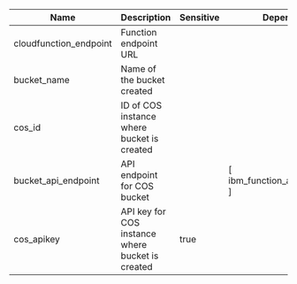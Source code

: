 Name                   | Description                                      | Sensitive | Depends On                      | Value
---------------------- | ------------------------------------------------ | --------- | ------------------------------- | ----------------------------------------------------------------------
cloudfunction_endpoint | Function endpoint URL                            |           |                                 | ibm_function_action.backend.target_endpoint_url
bucket_name            | Name of the bucket created                       |           |                                 | module.bucket.buckets[var.bucket_info.bucket_name].bucket_name
cos_id                 | ID of COS instance where bucket is created       |           |                                 | module.bucket.cos_id
bucket_api_endpoint    | API endpoint for COS bucket                      |           | [ ibm_function_action.backend ] | module.bucket.buckets[var.bucket_info.bucket_name].s3_endpoint_private
cos_apikey             | API key for COS instance where bucket is created | true      |                                 | module.bucket.api_key
